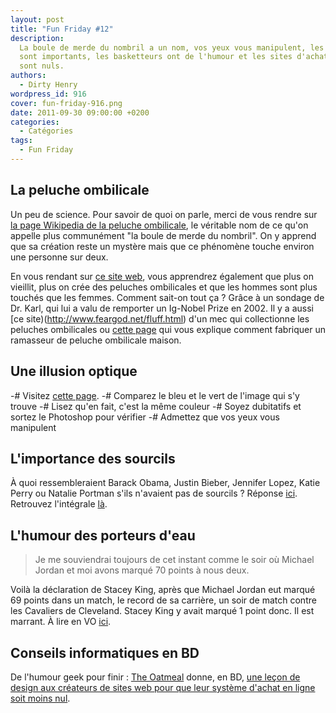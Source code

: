 ```yaml
---
layout: post
title: "Fun Friday #12"
description:
  La boule de merde du nombril a un nom, vos yeux vous manipulent, les sourcils
  sont importants, les basketteurs ont de l'humour et les sites d'achat en ligne
  sont nuls.
authors:
  - Dirty Henry
wordpress_id: 916
cover: fun-friday-916.png
date: 2011-09-30 09:00:00 +0200
categories:
  - Catégories
tags:
  - Fun Friday
---
```


## La peluche ombilicale

Un peu de science. Pour savoir de quoi on parle, merci de vous rendre sur
[la page Wikipedia de la peluche ombilicale](http://fr.wikipedia.org/wiki/Peluche_ombilicale),
le véritable nom de ce qu'on appelle plus communément "la boule de merde du
nombril". On y apprend que sa création reste un mystère mais que ce phénomène
touche environ une personne sur deux.

En vous rendant sur [ce site web](http://www.abc.net.au/science/k2/lint/), vous
apprendrez également que plus on vieillit, plus on crée des peluches ombilicales
et que les hommes sont plus touchés que les femmes. Comment sait-on tout ça ?
Grâce à un sondage de Dr. Karl, qui lui a valu de remporter un Ig-Nobel Prize
en 2002. Il y a aussi [ce site)(http://www.feargod.net/fluff.html) d'un mec qui
collectionne les peluches ombilicales ou
[cette page](http://www.craftbits.com/project/bellybutton-lint-collecters) qui
vous explique comment fabriquer un ramasseur de peluche ombilicale maison.

## Une illusion optique

-# Visitez [cette page](http://www.techi.com/2011/09/sick-illusion/). -#
Comparez le bleu et le vert de l'image qui s'y trouve -# Lisez qu'en fait, c'est
la même couleur -# Soyez dubitatifs et sortez le Photoshop pour vérifier -#
Admettez que vos yeux vous manipulent

## L'importance des sourcils

À quoi ressembleraient Barack Obama, Justin Bieber, Jennifer Lopez, Katie Perry
ou Natalie Portman s'ils n'avaient pas de sourcils ? Réponse
[ici](http://www.mymodernmet.com/profiles/blogs/celebs-with-no-eyebrows).
Retrouvez l'intégrale [là](http://celebswithnoeyebrows.com/).

## L'humour des porteurs d'eau

> Je me souviendrai toujours de cet instant comme le soir où Michael Jordan et
> moi avons marqué 70 points à nous deux.

Voilà la déclaration de Stacey King, après que Michael Jordan eut marqué 69
points dans un match, le record de sa carrière, un soir de match contre les
Cavaliers de Cleveland. Stacey King y avait marqué 1 point donc. Il est marrant.
À lire en VO [ici](http://www.quoteland.com/author/Stacey-King-Quotes/1813/).

## Conseils informatiques en BD

De l'humour geek pour finir : [The Oatmeal](http://theoatmeal.com/) donne, en
BD,
[une leçon de design aux créateurs de sites web pour que leur système d'achat en ligne soit moins nul](http://theoatmeal.com/comics/shopping_cart).
